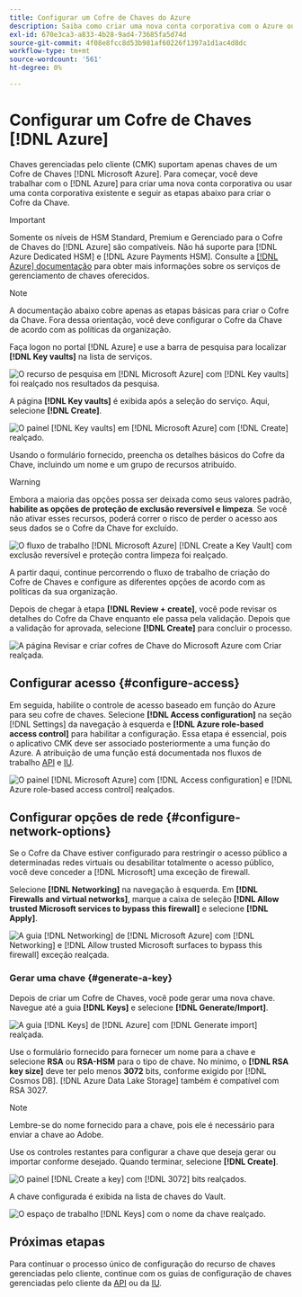 ```yaml
---
title: Configurar um Cofre de Chaves do Azure
description: Saiba como criar uma nova conta corporativa com o Azure ou usar uma conta corporativa existente e criar o Cofre da Chave.
exl-id: 670e3ca3-a833-4b28-9ad4-73685fa5d74d
source-git-commit: 4f08e8fcc8d53b981af60226f1397a1d1ac4d8dc
workflow-type: tm+mt
source-wordcount: '561'
ht-degree: 0%

---
```


# Configurar um Cofre de Chaves [!DNL Azure]

Chaves gerenciadas pelo cliente (CMK) suportam apenas chaves de um Cofre de Chaves [!DNL Microsoft Azure]. Para começar, você deve trabalhar com o [!DNL Azure] para criar uma nova conta corporativa ou usar uma conta corporativa existente e seguir as etapas abaixo para criar o Cofre da Chave.

>[!IMPORTANT]
>
>Somente os níveis de HSM Standard, Premium e Gerenciado para o Cofre de Chaves do [!DNL Azure] são compatíveis. Não há suporte para [!DNL Azure Dedicated HSM] e [!DNL Azure Payments HSM]. Consulte a [[!DNL Azure] documentação](https://learn.microsoft.com/en-us/azure/security/fundamentals/key-management#azure-key-management-services) para obter mais informações sobre os serviços de gerenciamento de chaves oferecidos.

>[!NOTE]
>
>A documentação abaixo cobre apenas as etapas básicas para criar o Cofre da Chave. Fora dessa orientação, você deve configurar o Cofre da Chave de acordo com as políticas da organização.

Faça logon no portal [!DNL Azure] e use a barra de pesquisa para localizar **[!DNL Key vaults]** na lista de serviços.

![O recurso de pesquisa em [!DNL Microsoft Azure] com [!DNL Key vaults] foi realçado nos resultados da pesquisa.](../../images/governance-privacy-security/customer-managed-keys/access-key-vaults.png)

A página **[!DNL Key vaults]** é exibida após a seleção do serviço. Aqui, selecione **[!DNL Create]**.

![O painel [!DNL Key vaults] em [!DNL Microsoft Azure] com [!DNL Create] realçado.](../../images/governance-privacy-security/customer-managed-keys/create-key-vault.png)

Usando o formulário fornecido, preencha os detalhes básicos do Cofre da Chave, incluindo um nome e um grupo de recursos atribuído.

>[!WARNING]
>
>Embora a maioria das opções possa ser deixada como seus valores padrão, **habilite as opções de proteção de exclusão reversível e limpeza**. Se você não ativar esses recursos, poderá correr o risco de perder o acesso aos seus dados se o Cofre da Chave for excluído.
>
>![O fluxo de trabalho [!DNL Microsoft Azure] [!DNL Create a Key Vault] com exclusão reversível e proteção contra limpeza foi realçado.](../../images/governance-privacy-security/customer-managed-keys/basic-config.png)

A partir daqui, continue percorrendo o fluxo de trabalho de criação do Cofre de Chaves e configure as diferentes opções de acordo com as políticas da sua organização.

Depois de chegar à etapa **[!DNL Review + create]**, você pode revisar os detalhes do Cofre da Chave enquanto ele passa pela validação. Depois que a validação for aprovada, selecione **[!DNL Create]** para concluir o processo.

![A página Revisar e criar cofres de Chave do Microsoft Azure com Criar realçada.](../../images/governance-privacy-security/customer-managed-keys/finish-creation.png)

## Configurar acesso {#configure-access}

Em seguida, habilite o controle de acesso baseado em função do Azure para seu cofre de chaves. Selecione **[!DNL Access configuration]** na seção [!DNL Settings] da navegação à esquerda e **[!DNL Azure role-based access control]** para habilitar a configuração. Essa etapa é essencial, pois o aplicativo CMK deve ser associado posteriormente a uma função do Azure. A atribuição de uma função está documentada nos fluxos de trabalho [API](./api-set-up.md#assign-to-role) e [IU](./ui-set-up.md#assign-to-role).

![O painel [!DNL Microsoft Azure] com [!DNL Access configuration] e [!DNL Azure role-based access control] realçados.](../../images/governance-privacy-security/customer-managed-keys/access-configuration.png)

## Configurar opções de rede {#configure-network-options}

Se o Cofre da Chave estiver configurado para restringir o acesso público a determinadas redes virtuais ou desabilitar totalmente o acesso público, você deve conceder a [!DNL Microsoft] uma exceção de firewall.

Selecione **[!DNL Networking]** na navegação à esquerda. Em **[!DNL Firewalls and virtual networks]**, marque a caixa de seleção **[!DNL Allow trusted Microsoft services to bypass this firewall]** e selecione **[!DNL Apply]**.

![A guia [!DNL Networking] de [!DNL Microsoft Azure] com [!DNL Networking] e [!DNL Allow trusted Microsoft surfaces to bypass this firewall] exceção realçada.](../../images/governance-privacy-security/customer-managed-keys/networking.png)

### Gerar uma chave {#generate-a-key}

Depois de criar um Cofre de Chaves, você pode gerar uma nova chave. Navegue até a guia **[!DNL Keys]** e selecione **[!DNL Generate/Import]**.

![A guia [!DNL Keys] de [!DNL Azure] com [!DNL Generate import] realçada.](../../images/governance-privacy-security/customer-managed-keys/view-keys.png)

Use o formulário fornecido para fornecer um nome para a chave e selecione **RSA** ou **RSA-HSM** para o tipo de chave. No mínimo, o **[!DNL RSA key size]** deve ter pelo menos **3072** bits, conforme exigido por [!DNL Cosmos DB]. [!DNL Azure Data Lake Storage] também é compatível com RSA 3027.

>[!NOTE]
>
>Lembre-se do nome fornecido para a chave, pois ele é necessário para enviar a chave ao Adobe.

Use os controles restantes para configurar a chave que deseja gerar ou importar conforme desejado. Quando terminar, selecione **[!DNL Create]**.

![O painel [!DNL Create a key] com [!DNL 3072] bits realçados.](../../images/governance-privacy-security/customer-managed-keys/configure-key.png)

A chave configurada é exibida na lista de chaves do Vault.

![O espaço de trabalho [!DNL Keys] com o nome da chave realçado.](../../images/governance-privacy-security/customer-managed-keys/key-added.png)

## Próximas etapas

Para continuar o processo único de configuração do recurso de chaves gerenciadas pelo cliente, continue com os guias de configuração de chaves gerenciadas pelo cliente da [API](./api-set-up.md) ou da [IU](./ui-set-up.md).

